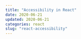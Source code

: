 ```yaml
---
title: "Accessibility in React"
date: 2020-06-21
updated: 2020-06-21
categories: react
slug: "react-accessibility"
---
```


